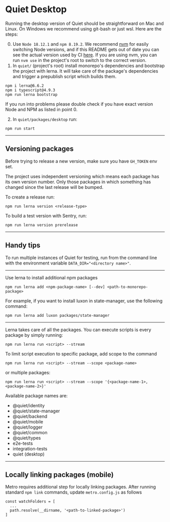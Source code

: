 # Quiet Desktop

Running the desktop version of Quiet should be straightforward on Mac and Linux. On Windows we recommend using git-bash or just wsl.
Here are the steps:

0. Use `Node 18.12.1` and `npm 8.19.2`. We recommend [nvm](https://github.com/nvm-sh/nvm) for easily switching Node versions, and if this README gets out of date you can see the actual version used by CI [here](https://github.com/TryQuiet/quiet/blob/master/.github/actions/setup-env/action.yml). If you are using nvm, you can run `nvm use` in the project's root to switch to the correct version.
1. In `quiet/` (project's root) install monorepo's dependencies and bootstrap the project with lerna. It will take care of the package's dependencies and trigger a prepublish script which builds them.

```
npm i lerna@6.6.2
npm i typescript@4.9.3
npm run lerna bootstrap
```

If you run into problems please double check if you have exact version Node and NPM as listed in point 0.

2. In `quiet/packages/desktop` run:

```
npm run start
```
----

## Versioning packages

Before trying to release a new version, make sure you have `GH_TOKEN` env set.

The project uses independent versioning which means each package has its own version number. Only those packages in which something has changed since the last release will be bumped.

To create a release run:

```
npm run lerna version <release-type>
```

To build a test version with Sentry, run:

```
npm run lerna version prerelease
```

----

## Handy tips

To run multiple instances of Quiet for testing, run from the command line with the environment variable `DATA_DIR="<directory name>"`.

----

Use lerna to install additional npm packages

```
npm run lerna add <npm-package-name> [--dev] <path-to-monorepo-package>
```

For example, if you want to install luxon in state-manager, use the following command:

```
npm run lerna add luxon packages/state-manager
```

----

Lerna takes care of all the packages. You can execute scripts is every package by simply running:

```
npm run lerna run <script> --stream
```

To limit script execution to specific package, add scope to the command

```
npm run lerna run <script> --stream --scope <package-name>
```

or multiple packages:

```
npm run lerna run <script> --stream --scope '{<package-name-1>,<package-name-2>}'
```

Available package names are:
- @quiet/identity
- @quiet/state-manager
- @quiet/backend
- @quiet/mobile
- @quiet/logger
- @quiet/common
- @quiet/types
- e2e-tests
- integration-tests
- quiet (desktop)

----

## Locally linking packages (mobile)

Metro requires additional step for locally linking packages. After running standard `npm link` commands, update `metro.config.js` as follows

```
const watchFolders = [
  ...
  path.resolve(__dirname, '<path-to-linked-package>')
]
```
